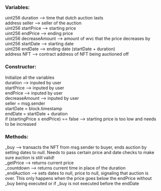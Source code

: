 
<h3>Variables:</h3>

uint256 duration --> time that dutch auction lasts <br>
address seller --> seller of the auction <br>
uint256 startPrice --> starting price <br>
uint256 endPrice --> ending price <br>
uint256 decreaseAmount --> amount of wvc that the price decreases by <br>
uint256 startDate --> starting date <br>
uint256 endDate --> ending date (startDate + duration) <br>
address NFT --> contract address of NFT being auctioned off <br>

<h3>Constructor:</h3>
	Initialize all the variables <br>
	duration --> inputed by user <br>
	startPrice --> inputed by user <br>
	endPrice --> inputed by user <br>
	decreaseAmount --> inputed by user <br>
	seller = msg.sender <br>
	startDate = block.timestamp <br>
	endDate = startDate + duration <br>
	if (startingPrice ≤ endPrice) == false --> starting price is too low and needs to be increased <br>

<h3>Methods:</h3>
_buy --> transacts the NFT from msg.sender to buyer, ends auction by setting dates to null. Needs to pass certain price and date checks to make sure auction is still valid! <br>
_getPrice --> returns current price <br>
_countdown --> returns current time in place of the duration <br>
_endAuction --> sets dates to null, price to null, signaling that auction is over. This only happens when the price goes below the endPrice without _buy being executed or if _buy is not executed before the endDate <br>
    


